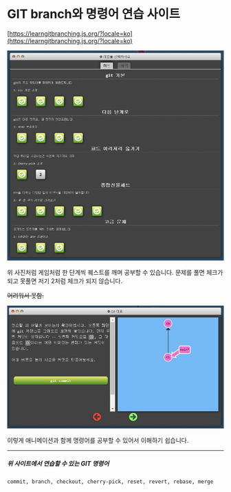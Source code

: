 # **GIT branch와 명령어** 연습 사이트

[https://learngitbranching.js.org/?locale=ko](https://learngitbranching.js.org/?locale=ko)

![사이트 사진](/site.jpg)

위 사진처럼 게임처럼 한 단계씩 퀘스트를 깨며 공부할 수 있습니다.
문제를 풀면 체크가 되고 못풀면 저기 2처럼 체크가 되지 않습니다.

~~어려워서 못함.~~

![git](/gigigit.JPG)

이렇게 애니메이션과 함께 명령어를 공부할 수 있어서 이해하기 쉽습니다.

---

##### 위 사이트에서 연습할 수 있는 GIT 명령어

```
commit, branch, checkout, cherry-pick, reset, revert, rebase, merge
```
